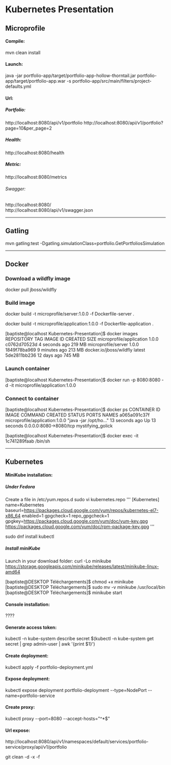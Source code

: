 # Kubernetes Presentation

## Microprofile

#### Compile: 
mvn clean install

#### Launch:
java -jar portfolio-app/target/portfolio-app-hollow-thorntail.jar portfolio-app/target/portfolio-app.war -s portfolio-app/src/main/filters/project-defaults.yml

#### Url:  

##### Portfolio:
http://localhost:8080/api/v1/portfolio
http://localhost:8080/api/v1/portfolio?page=10&per_page=2

##### Health:
http://localhost:8080/health

##### Metric:
http://localhost:8080/metrics

###### Swagger:
http://localhost:8080/  
http://localhost:8080/api/v1/swagger.json


_____________________________________________
## Gatling

mvn gatling:test -Dgatling.simulationClass=portfolio.GetPortfoliosSimulation

_____________________________________
## Docker

### Download a wildfly image
docker pull jboss/wildfly

### Build image
docker build -t microprofile/server:1.0.0 -f Dockerfile-server .

docker build -t microprofile/application:1.0.0 -f Dockerfile-application .

[baptiste@localhost Kubernetes-Presentation]$ docker images
REPOSITORY                     TAG                 IMAGE ID            CREATED             SIZE
microprofile/application       1.0.0               c0762d70523d        4 seconds ago       219 MB
microprofile/server            1.0.0               1849f78ba969        9 minutes ago       213 MB
docker.io/jboss/wildfly        latest              5de2811bb236        12 days ago         745 MB


### Launch container
[baptiste@localhost Kubernetes-Presentation]$ docker run -p 8080:8080 -d -it microprofile/application:1.0.0


### Connect to container
[baptiste@localhost Kubernetes-Presentation]$ docker ps
CONTAINER ID        IMAGE                            COMMAND                  CREATED             STATUS              PORTS                    NAMES
a065a091c37f        microprofile/application:1.0.0   "java -jar /opt/ho..."   13 seconds ago      Up 13 seconds       0.0.0.0:8080->8080/tcp   mystifying_golick


[baptiste@localhost Kubernetes-Presentation]$ docker exec -it 1c741289faab /bin/sh

_______________________________________________
## Kubernetes

#### MiniKube installation:
##### Under Fedora

Create a file in /etc/yum.repos.d
sudo vi kubernetes.repo
''' [Kubernetes]
name=Kubernetes
baseurl=https://packages.cloud.google.com/yum/repos/kubernetes-el7-x86_64
enabled=1
gpgcheck=1
repo_gpgcheck=1
gpgkey=https://packages.cloud.google.com/yum/doc/yum-key.gpg https://packages.cloud.google.com/yum/doc/rpm-package-key.gpg
'''

sudo dnf install kubectl

##### Install miniKube
Launch in your download folder:
curl -Lo minikube https://storage.googleapis.com/minikube/releases/latest/minikube-linux-amd64

[baptiste@DESKTOP Téléchargements]$ chmod +x minikube
[baptiste@DESKTOP Téléchargements]$ sudo mv -v minikube /usr/local/bin
[baptiste@DESKTOP Téléchargements]$ minikube start

#### Console installation:
????

#### Generate access token: 
kubectl -n kube-system describe secret $(kubectl -n kube-system get secret | grep admin-user | awk '{print $1}')

#### Create deployment:
kubectl apply -f portfolio-deployment.yml  

#### Expose deployment:
kubectl expose deployment  portfolio-deployment --type=NodePort --name=portfolio-service

#### Create proxy:
kubectl proxy --port=8080 --accept-hosts="^*$"

#### Url expose:
http://localhost:8080/api/v1/namespaces/default/services/portfolio-service/proxy/api/v1/portfolio


git clean -d -x -f